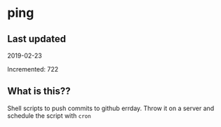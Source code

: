 # ping

## Last updated
2019-02-23

Incremented: 722

## What is this??
Shell scripts to push commits to github errday. Throw it on a server and schedule the script with `cron`
